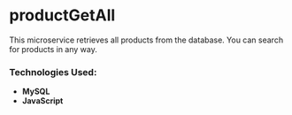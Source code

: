 # productGetAll  

This microservice retrieves all products from the database. You can search for products in any way.  

### Technologies Used:  
- **MySQL**  
- **JavaScript**  

